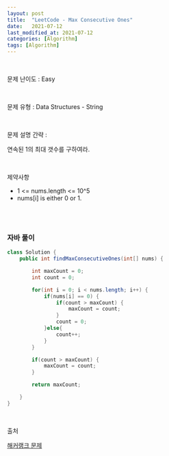 ```yaml
---
layout: post
title:  "LeetCode - Max Consecutive Ones"
date:   2021-07-12
last_modified_at: 2021-07-12
categories: [Algorithm]
tags: [Algorithm]
---
```


<br/>

문제 난이도 : Easy

<br/>

문제 유형 : Data Structures - String

<br/>

문제 설명 간략 :    

연속된 1의 최대 갯수를 구하여라. 


<br/>

제약사항

- 1 <= nums.length <= 10^5
- nums[i] is either 0 or 1.

<br/>
   

<br/>

### 자바 풀이

```java
class Solution {
    public int findMaxConsecutiveOnes(int[] nums) {

        int maxCount = 0;
        int count = 0;

        for(int i = 0; i < nums.length; i++) {
            if(nums[i] == 0) {
                if(count > maxCount) {
                    maxCount = count;
                }
                count = 0;
            }else{
                count++;
            }
        }

        if(count > maxCount) {
            maxCount = count;
        }

        return maxCount;

    }
}


```

<br/>

출처

[해커랭크 문제](https://leetcode.com/explore/learn/card/array-and-string/205/array-two-pointer-technique/1301/)